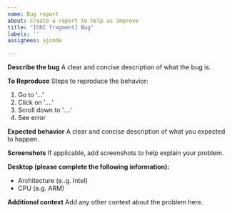 ```yaml
---
name: Bug report
about: Create a report to help us improve
title: "[CRC fragment] Bug"
labels: ''
assignees: ajcmde

---
```


**Describe the bug**
A clear and concise description of what the bug is.

**To Reproduce**
Steps to reproduce the behavior:
1. Go to '...'
2. Click on '....'
3. Scroll down to '....'
4. See error

**Expected behavior**
A clear and concise description of what you expected to happen.

**Screenshots**
If applicable, add screenshots to help explain your problem.

**Desktop (please complete the following information):**
 - Architecture (e..g. Intel)
 - CPU (e.g. ARM)

**Additional context**
Add any other context about the problem here.
